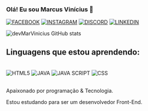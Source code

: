 ### Olá! Eu sou Marcus Vinícius  👋

[![FACEBOOK](https://img.shields.io/badge/Facebook-1877F2?style=for-the-badge&logo=facebook&logoColor=white)](https://www.facebook.com/profile.php?id=100084186921027)
[![INSTAGRAM](https://img.shields.io/badge/Instagram-E4405F?style=for-the-badge&logo=instagram&logoColor=white)](https://www.instagram.com/marviniciusdeoli/)
[![DISCORD](https://img.shields.io/badge/Discord-7289DA?style=for-the-badge&logo=discord&logoColor=white)](devMarVinicius#8289)
[![LINKEDIN](https://img.shields.io/badge/LinkedIn-0077B5?style=for-the-badge&logo=linkedin&logoColor=white)](https://www.linkedin.com/in/marcus-vinicius-de-oliveira-11104320b/)

![devMarVinicius GitHub stats](https://github-readme-stats.vercel.app/api?username=devMarVinicius&show_icons=true&theme=dracula)

## Linguagens que estou aprendendo:

<div style="display: inline_block"><br/>
  <img align="center" alt="HTML5" src="https://img.shields.io/badge/HTML5-E34F26?style=for-the-badge&logo=html5&logoColor=white">
  <img align="center" alt="JAVA" src="https://img.shields.io/badge/Java-ED8B00?style=for-the-badge&logo=java&logoColor=white">     
  <img align="center" alt="JAVA SCRIPT" src="https://img.shields.io/badge/JavaScript-F7DF1E?style=for-the-badge&logo=javascript&logoColor=black">
  <img align="center" alt="CSS" src="https://img.shields.io/badge/CSS-239120?&style=for-the-badge&logo=css3&logoColor=white">    
  
  </div><br/>
  
  Apaixonado por programação & Tecnologia.
  
  Estou estudando para ser um desenvolvedor Front-End.




